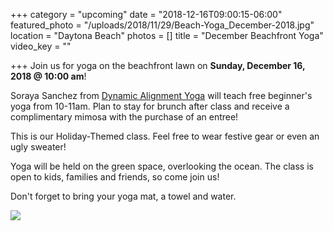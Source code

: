 +++
category = "upcoming"
date = "2018-12-16T09:00:15-06:00"
featured_photo = "/uploads/2018/11/29/Beach-Yoga_December-2018.jpg"
location = "Daytona Beach"
photos = []
title = "December Beachfront Yoga"
video_key = ""

+++
Join us for yoga on the beachfront lawn on **Sunday, December 16, 2018 @ 10:00 am**!

Soraya Sanchez from [Dynamic Alignment Yoga](https://www.facebook.com/DynamicAlignmentYoga/) will teach free beginner's yoga from 10-11am. Plan to stay for brunch after class and receive a complimentary mimosa with the purchase of an entree!

This is our Holiday-Themed class. Feel free to wear festive gear or even an ugly sweater! 

Yoga will be held on the green space, overlooking the ocean. The class is open to kids, families and friends, so come join us! 

Don't forget to bring your yoga mat, a towel and water.

![](/uploads/2018/11/29/Beach-Yoga_December-2018.jpg)